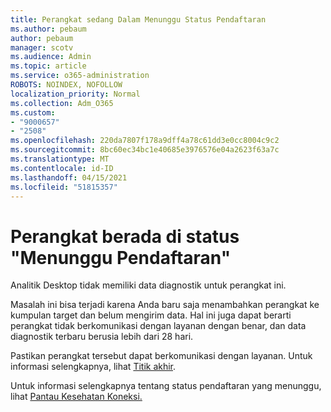 ```yaml
---
title: Perangkat sedang Dalam Menunggu Status Pendaftaran
ms.author: pebaum
author: pebaum
manager: scotv
ms.audience: Admin
ms.topic: article
ms.service: o365-administration
ROBOTS: NOINDEX, NOFOLLOW
localization_priority: Normal
ms.collection: Adm_O365
ms.custom:
- "9000657"
- "2508"
ms.openlocfilehash: 220da7807f178a9dff4a78c61dd3e0cc8004c9c2
ms.sourcegitcommit: 8bc60ec34bc1e40685e3976576e04a2623f63a7c
ms.translationtype: MT
ms.contentlocale: id-ID
ms.lasthandoff: 04/15/2021
ms.locfileid: "51815357"
---
```

# <a name="devices-are-in-awaiting-enrollment-state"></a>Perangkat berada di status "Menunggu Pendaftaran"

Analitik Desktop tidak memiliki data diagnostik untuk perangkat ini. 

Masalah ini bisa terjadi karena Anda baru saja menambahkan perangkat ke kumpulan target dan belum mengirim data. Hal ini juga dapat berarti perangkat tidak berkomunikasi dengan layanan dengan benar, dan data diagnostik terbaru berusia lebih dari 28 hari.

Pastikan perangkat tersebut dapat berkomunikasi dengan layanan. Untuk informasi selengkapnya, lihat [Titik akhir](https://docs.microsoft.com/configmgr/desktop-analytics/enable-data-sharing#endpoints).

Untuk informasi selengkapnya tentang status pendaftaran yang menunggu, lihat [Pantau Kesehatan Koneksi.](https://docs.microsoft.com/configmgr/desktop-analytics/monitor-connection-health#awaiting-enrollment)